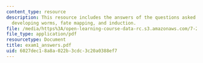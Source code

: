 ```yaml
---
content_type: resource
description: This resource includes the answers of the questions asked in exam 1 on
  developing worms, fate mapping, and induction.
file: /media/https%3A/open-learning-course-data-rc.s3.amazonaws.com/7-22-developmental-biology-fall-2005/6027dec18a8a022b3cdc3c20a0388ef7_exam1_answers.pdf
file_type: application/pdf
resourcetype: Document
title: exam1_answers.pdf
uid: 6027dec1-8a8a-022b-3cdc-3c20a0388ef7
---
```

